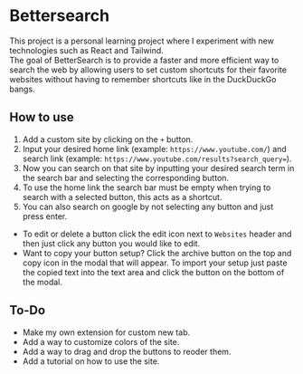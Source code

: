 # Bettersearch

This project is a personal learning project where I experiment with new technologies such as React and Tailwind. <br/>
The goal of BetterSearch is to provide a faster and more efficient way to search the web by allowing users to set custom shortcuts for their favorite websites without having to remember shortcuts like in the DuckDuckGo bangs.

## How to use

1. Add a custom site by clicking on the `+` button.
2. Input your desired home link (example: `https://www.youtube.com/`) and search link (example: `https://www.youtube.com/results?search_query=`).
3. Now you can search on that site by inputting your desired search term in the search bar and selecting the corresponding button.
4. To use the home link the search bar must be empty when trying to search with a selected button, this acts as a shortcut.
5. You can also search on google by not selecting any button and just press enter.

- To edit or delete a button click the edit icon next to `Websites` header and then just click any button you would like to edit.
- Want to copy your button setup? Click the archive button on the top and copy icon in the modal that will appear. To import your setup just paste the copied text into the text area and click the button on the bottom of the modal.

## To-Do

- Make my own extension for custom new tab.
- Add a way to customize colors of the site.
- Add a way to drag and drop the buttons to reoder them.
- Add a tutorial on how to use the site.
